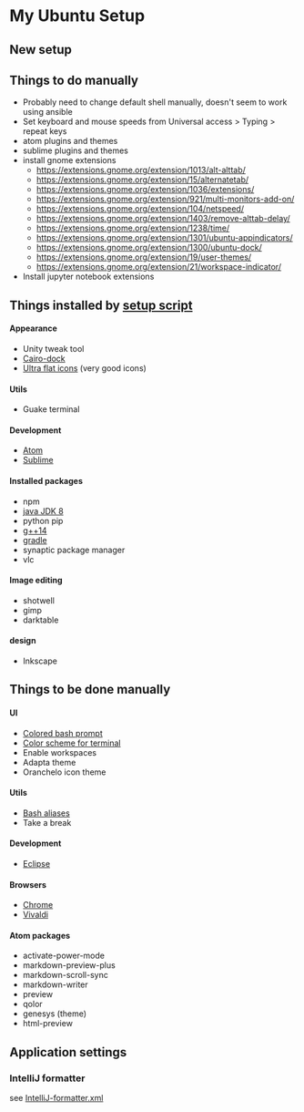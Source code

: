 # My Ubuntu Setup

##  New setup

## Things to do manually

- Probably need to change default shell manually, doesn't seem to work using ansible
- Set keyboard and mouse speeds from Universal access > Typing > repeat keys
- atom plugins and themes
- sublime plugins and themes
- install gnome extensions
  - https://extensions.gnome.org/extension/1013/alt-alttab/
  - https://extensions.gnome.org/extension/15/alternatetab/
  - https://extensions.gnome.org/extension/1036/extensions/
  - https://extensions.gnome.org/extension/921/multi-monitors-add-on/
  - https://extensions.gnome.org/extension/104/netspeed/
  - https://extensions.gnome.org/extension/1403/remove-alttab-delay/
  - https://extensions.gnome.org/extension/1238/time/
  - https://extensions.gnome.org/extension/1301/ubuntu-appindicators/
  - https://extensions.gnome.org/extension/1300/ubuntu-dock/
  - https://extensions.gnome.org/extension/19/user-themes/
  - https://extensions.gnome.org/extension/21/workspace-indicator/
- Install jupyter notebook extensions



## Things installed by [setup script](setup.sh)
#### Appearance
- Unity tweak tool
- [Cairo-dock](http://linuxpitstop.com/install-cairo-dock-on-ubuntu-15-04/)
- [Ultra flat icons](http://www.noobslab.com/2015/01/make-linux-more-elegant-with-ultra-flat.html) (very good icons)

#### Utils
- Guake terminal

#### Development
- [Atom](https://atom.io/)
- [Sublime](https://www.sublimetext.com/3)

#### Installed packages
- npm
- [java JDK 8](http://tecadmin.net/install-oracle-java-8-jdk-8-ubuntu-via-ppa/)
- python pip
- [g++14](http://scholtyssek.org/blog/2015/06/11/install-gcc-with-c14-support-on-ubuntumint/)
- [gradle](https://gradle.org/gradle-download/)
- synaptic package manager
- vlc

#### Image editing
- shotwell
- gimp
- darktable

#### design
- Inkscape

## Things to be done manually
#### UI
- [Colored bash prompt](https://scottlinux.com/2013/07/08/enable-colorful-terminal-in-debian-and-ubuntu/)
- [Color scheme for terminal](http://mayccoll.github.io/Gogh/)
- Enable workspaces
- Adapta theme
- Oranchelo icon theme

#### Utils
- [Bash aliases](https://github.com/manparvesh/bashAliases)
- Take a break

#### Development
- [Eclipse](https://eclipse.org/downloads/)

#### Browsers
- [Chrome](https://www.google.com/chrome‎)
- [Vivaldi](https://vivaldi.com/download/?lang=en)

#### Atom packages
- activate-power-mode
- markdown-preview-plus
- markdown-scroll-sync
- markdown-writer
- preview
- qolor
- genesys (theme)
- html-preview

## Application settings
### IntelliJ formatter
see [IntelliJ-formatter.xml](https://github.com/manparvesh/my-ubuntu-setup/blob/master/IntelliJ-formatter.xml)

